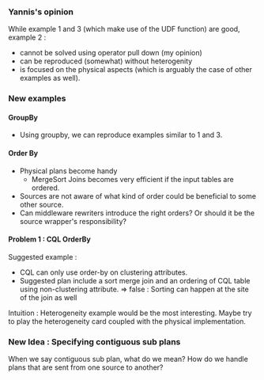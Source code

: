 ### Yannis's opinion
While example 1 and 3 (which make use of the UDF function) are good, example 2 :
 - cannot be solved using operator pull down (my opinion)
 - can be reproduced (somewhat) without heterogenity
 - is focused on the physical aspects (which is arguably the case of other examples as well).

### New examples

#### GroupBy
 - Using groupby, we can reproduce examples similar to 1 and 3.
 
#### Order By
 - Physical plans become handy
   - MergeSort Joins becomes very efficient if the input tables are ordered.
 - Sources are not aware of what kind of order could be beneficial to some other source.
 - Can middleware rewriters introduce the right orders? Or should it be the source wrapper's responsibility?

#### Problem 1 : CQL OrderBy
Suggested example :
 - CQL can only use order-by on clustering attributes.
 - Suggested plan include a sort merge join and an ordering of CQL table using non-clustering attribute.
 => false : Sorting can happen at the site of the join as well

Intuition : Heterogeneity example would be the most interesting.
Maybe try to play the heterogeneity card coupled with the physical implementation.

### New Idea : Specifying contiguous sub plans
When we say contiguous sub plan, what do we mean? How do we handle plans that are sent from one source to another?

### 